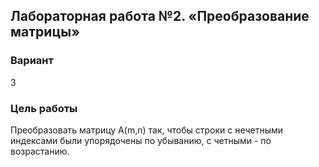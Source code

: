 ## Лабораторная работа №2. «Преобразование матрицы»

### Вариант
3

### Цель работы
Преобразовать матрицу A(m,n) так, чтобы строки с нечетными индексами были упорядочены по убыванию, c четными - по возрастанию.
